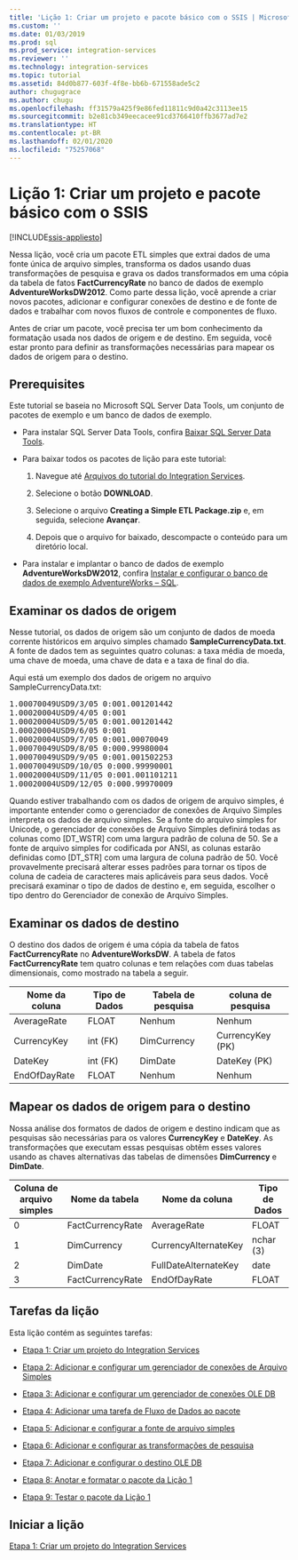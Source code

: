 ```yaml
---
title: 'Lição 1: Criar um projeto e pacote básico com o SSIS | Microsoft Docs'
ms.custom: ''
ms.date: 01/03/2019
ms.prod: sql
ms.prod_service: integration-services
ms.reviewer: ''
ms.technology: integration-services
ms.topic: tutorial
ms.assetid: 84d0b877-603f-4f8e-bb6b-671558ade5c2
author: chugugrace
ms.author: chugu
ms.openlocfilehash: ff31579a425f9e86fed11811c9d0a42c3113ee15
ms.sourcegitcommit: b2e81cb349eecacee91cd3766410ffb3677ad7e2
ms.translationtype: HT
ms.contentlocale: pt-BR
ms.lasthandoff: 02/01/2020
ms.locfileid: "75257068"
---
```

# <a name="lesson-1-create-a-project-and-basic-package-with-ssis"></a>Lição 1: Criar um projeto e pacote básico com o SSIS

[!INCLUDE[ssis-appliesto](../includes/ssis-appliesto-ssvrpluslinux-asdb-asdw-xxx.md)]



Nessa lição, você cria um pacote ETL simples que extrai dados de uma fonte única de arquivo simples, transforma os dados usando duas transformações de pesquisa e grava os dados transformados em uma cópia da tabela de fatos **FactCurrencyRate** no banco de dados de exemplo **AdventureWorksDW2012**. Como parte dessa lição, você aprende a criar novos pacotes, adicionar e configurar conexões de destino e de fonte de dados e trabalhar com novos fluxos de controle e componentes de fluxo.  
  
Antes de criar um pacote, você precisa ter um bom conhecimento da formatação usada nos dados de origem e de destino. Em seguida, você estar pronto para definir as transformações necessárias para mapear os dados de origem para o destino.  

## <a name="prerequisites"></a>Prerequisites

Este tutorial se baseia no Microsoft SQL Server Data Tools, um conjunto de pacotes de exemplo e um banco de dados de exemplo.

* Para instalar SQL Server Data Tools, confira [Baixar SQL Server Data Tools](../ssdt/download-sql-server-data-tools-ssdt.md).  
  
* Para baixar todos os pacotes de lição para este tutorial:

    1.  Navegue até [Arquivos do tutorial do Integration Services](https://www.microsoft.com/download/details.aspx?id=56827).

    2.  Selecione o botão **DOWNLOAD**.

    3.  Selecione o arquivo **Creating a Simple ETL Package.zip** e, em seguida, selecione **Avançar**.

    4.  Depois que o arquivo for baixado, descompacte o conteúdo para um diretório local.  

* Para instalar e implantar o banco de dados de exemplo **AdventureWorksDW2012**, confira [Instalar e configurar o banco de dados de exemplo AdventureWorks – SQL](../samples/adventureworks-install-configure.md).
  
## <a name="look-at-the-source-data"></a>Examinar os dados de origem
Nesse tutorial, os dados de origem são um conjunto de dados de moeda corrente históricos em arquivo simples chamado **SampleCurrencyData.txt**. A fonte de dados tem as seguintes quatro colunas: a taxa média de moeda, uma chave de moeda, uma chave de data e a taxa de final do dia.  
  
Aqui está um exemplo dos dados de origem no arquivo SampleCurrencyData.txt:  
  
<pre>1.00070049USD9/3/05 0:001.001201442  
1.00020004USD9/4/05 0:001  
1.00020004USD9/5/05 0:001.001201442  
1.00020004USD9/6/05 0:001  
1.00020004USD9/7/05 0:001.00070049  
1.00070049USD9/8/05 0:000.99980004  
1.00070049USD9/9/05 0:001.001502253  
1.00070049USD9/10/05 0:000.99990001  
1.00020004USD9/11/05 0:001.001101211  
1.00020004USD9/12/05 0:000.99970009</pre>  
  
Quando estiver trabalhando com os dados de origem de arquivo simples, é importante entender como o gerenciador de conexões de Arquivo Simples interpreta os dados de arquivo simples. Se a fonte do arquivo simples for Unicode, o gerenciador de conexões de Arquivo Simples definirá todas as colunas como [DT_WSTR] com uma largura padrão de coluna de 50. Se a fonte de arquivo simples for codificada por ANSI, as colunas estarão definidas como [DT_STR] com uma largura de coluna padrão de 50. Você provavelmente precisará alterar esses padrões para tornar os tipos de coluna de cadeia de caracteres mais aplicáveis para seus dados. Você precisará examinar o tipo de dados de destino e, em seguida, escolher o tipo dentro do Gerenciador de conexão de Arquivo Simples.  
  
## <a name="look-at-the-destination-data"></a>Examinar os dados de destino
O destino dos dados de origem é uma cópia da tabela de fatos **FactCurrencyRate** no **AdventureWorksDW**. A tabela de fatos **FactCurrencyRate** tem quatro colunas e tem relações com duas tabelas dimensionais, como mostrado na tabela a seguir.  
  
|Nome da coluna|Tipo de Dados|Tabela de pesquisa|coluna de pesquisa|  
|---------------|-------------|----------------|-----------------|  
|AverageRate|FLOAT|Nenhum|Nenhum|  
|CurrencyKey|int (FK)|DimCurrency|CurrencyKey (PK)|  
|DateKey|int (FK)|DimDate|DateKey (PK)|  
|EndOfDayRate|FLOAT|Nenhum|Nenhum|  
  
## <a name="map-the-source-data-to-the-destination"></a>Mapear os dados de origem para o destino  
Nossa análise dos formatos de dados de origem e destino indicam que as pesquisas são necessárias para os valores **CurrencyKey** e **DateKey**. As transformações que executam essas pesquisas obtêm esses valores usando as chaves alternativas das tabelas de dimensões **DimCurrency** e **DimDate**.  
  
|Coluna de arquivo simples|Nome da tabela|Nome da coluna|Tipo de Dados|  
|--------------------|--------------|---------------|-------------|  
|0|FactCurrencyRate|AverageRate|FLOAT|  
|1|DimCurrency|CurrencyAlternateKey|nchar (3)|  
|2|DimDate|FullDateAlternateKey|date|  
|3|FactCurrencyRate|EndOfDayRate|FLOAT|  
  
## <a name="lesson-tasks"></a>Tarefas da lição  
Esta lição contém as seguintes tarefas:  
  
-   [Etapa 1: Criar um projeto do Integration Services](../integration-services/lesson-1-1-creating-a-new-integration-services-project.md)  
  
-   [Etapa 2: Adicionar e configurar um gerenciador de conexões de Arquivo Simples](../integration-services/lesson-1-2-adding-and-configuring-a-flat-file-connection-manager.md)  
  
-   [Etapa 3: Adicionar e configurar um gerenciador de conexões OLE DB](../integration-services/lesson-1-3-adding-and-configuring-an-ole-db-connection-manager.md)  
  
-   [Etapa 4: Adicionar uma tarefa de Fluxo de Dados ao pacote](../integration-services/lesson-1-4-adding-a-data-flow-task-to-the-package.md)  
  
-   [Etapa 5: Adicionar e configurar a fonte de arquivo simples](../integration-services/lesson-1-5-adding-and-configuring-the-flat-file-source.md)  
  
-   [Etapa 6: Adicionar e configurar as transformações de pesquisa](../integration-services/lesson-1-6-adding-and-configuring-the-lookup-transformations.md)  
  
-   [Etapa 7: Adicionar e configurar o destino OLE DB](../integration-services/lesson-1-7-adding-and-configuring-the-ole-db-destination.md)  
  
-   [Etapa 8: Anotar e formatar o pacote da Lição 1](../integration-services/lesson-1-8-making-the-lesson-1-package-easier-to-understand.md)  
  
-   [Etapa 9: Testar o pacote da Lição 1](../integration-services/lesson-1-9-testing-the-lesson-1-tutorial-package.md)  
  
## <a name="start-the-lesson"></a>Iniciar a lição  
[Etapa 1: Criar um projeto do Integration Services](../integration-services/lesson-1-1-creating-a-new-integration-services-project.md)  
  
